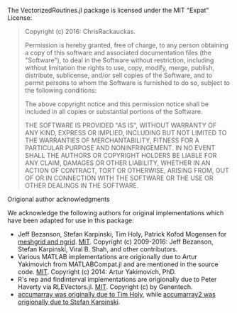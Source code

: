 The VectorizedRoutines.jl package is licensed under the MIT "Expat" License:

> Copyright (c) 2016: ChrisRackauckas.
>
> Permission is hereby granted, free of charge, to any person obtaining
> a copy of this software and associated documentation files (the
> "Software"), to deal in the Software without restriction, including
> without limitation the rights to use, copy, modify, merge, publish,
> distribute, sublicense, and/or sell copies of the Software, and to
> permit persons to whom the Software is furnished to do so, subject to
> the following conditions:
>
> The above copyright notice and this permission notice shall be
> included in all copies or substantial portions of the Software.
>
> THE SOFTWARE IS PROVIDED "AS IS", WITHOUT WARRANTY OF ANY KIND,
> EXPRESS OR IMPLIED, INCLUDING BUT NOT LIMITED TO THE WARRANTIES OF
> MERCHANTABILITY, FITNESS FOR A PARTICULAR PURPOSE AND NONINFRINGEMENT.
> IN NO EVENT SHALL THE AUTHORS OR COPYRIGHT HOLDERS BE LIABLE FOR ANY
> CLAIM, DAMAGES OR OTHER LIABILITY, WHETHER IN AN ACTION OF CONTRACT,
> TORT OR OTHERWISE, ARISING FROM, OUT OF OR IN CONNECTION WITH THE
> SOFTWARE OR THE USE OR OTHER DEALINGS IN THE SOFTWARE.

Origional author acknowledgments

We acknowledge the following authors for original implementations which have been adapted for use in this package:

- Jeff Bezanson, Stefan Karpinski, Tim Holy, Patrick Kofod Mogensen for [meshgrid and ngrid](https://github.com/JuliaLang/julia/blob/master/examples/ndgrid.jl). [MIT](https://github.com/JuliaLang/julia/blob/master/LICENSE.md). Copyright (c) 2009-2016: Jeff Bezanson, Stefan Karpinski, Viral B. Shah, and other contributors.
- Various MATLAB implementations are origionally due to Artur Yakimovich from MATLABCompat.jl and are mentioned in the source code. [MIT](https://github.com/MatlabCompat/MatlabCompat.jl/blob/master/LICENSE.md). Copyright (c) 2014: Artur Yakimovich, PhD.
- R's rep and findinterval implementations are origionally due to Peter Haverty via RLEVectors.jl. [MIT](https://github.com/phaverty/RLEVectors.jl/blob/master/LICENSE.md). Copyright (c) by Genentech.
- [accumarray was originally due to Tim Holy](https://groups.google.com/forum/#!searchin/julia-users/Equivalent$20to$20MATLAB$2FOctave$20accumarray()%7Csort:relevance/julia-users/QwdFHbbasis/St5HwXweL5UJ), while [accumarray2 was origionally due to Stefan Karpinski](https://groups.google.com/forum/#!msg/julia-users/QNlwE2wsZrU/FCerayBUMZ0J).
